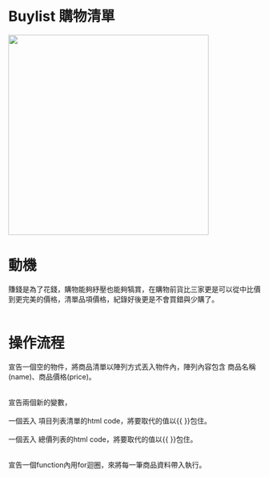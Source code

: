 # Buylist 購物清單

<img src="https://images.cakeresume.com/NXXav/a0988525938/59c52b5f-713b-4f6a-bac5-4e75c6bfd5c4.png" alt="" style="width: 400px; height: 400px;">

# 動機
賺錢是為了花錢，購物能夠紓壓也能夠犒賞，在購物前貨比三家更是可以從中比價到更完美的價格，清單品項價格，紀錄好後更是不會買錯與少購了。<br><br>

# 操作流程
宣告一個空的物件，將商品清單以陣列方式丟入物件內，陣列內容包含 商品名稱(name)、商品價格(price)。<br><br>

宣告兩個新的變數，<br><br>
一個丟入 項目列表清單的html code，將要取代的值以{{ }}包住。<br><br>
一個丟入 總價列表的html code，將要取代的值以{{ }}包住。<br><br>

宣告一個function內用for迴圈，來將每一筆商品資料帶入執行。<br><br>
